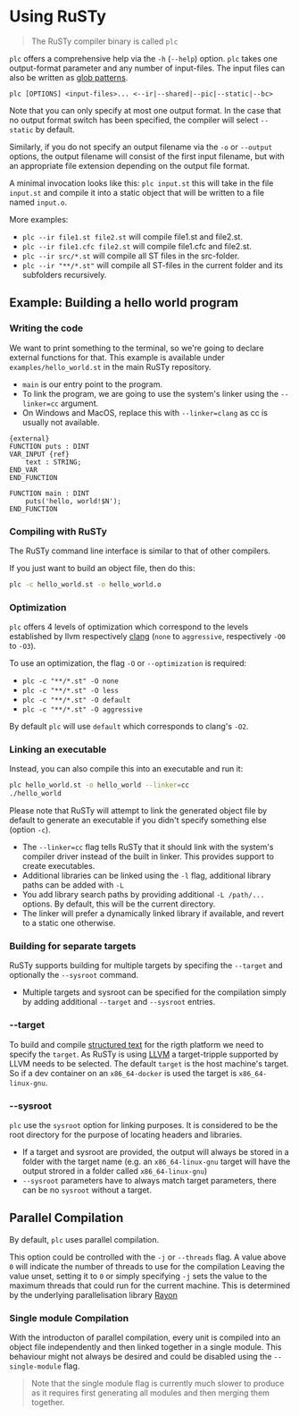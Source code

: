 # Using RuSTy

> The RuSTy compiler binary is called `plc`

`plc` offers a comprehensive help via the `-h` (`--help`) option.
`plc` takes one output-format parameter and any number of input-files.
The input files can also be written as [glob patterns](https://en.wikipedia.org/wiki/Glob_(programming)).

`plc [OPTIONS] <input-files>... <--ir|--shared|--pic|--static|--bc>`

Note that you can only specify at most one output format.
In the case that no output format switch has been specified, the compiler will select `--static` by default.

Similarly, if you do not specify an output filename via the `-o` or `--output` options,
the output filename will consist of the first input filename, but with an appropriate
file extension depending on the output file format.

A minimal invocation looks like this:
`plc input.st` this will take in the file `input.st` and compile it into a static object that will be written to a file named `input.o`.

More examples:
- `plc --ir file1.st file2.st` will compile file1.st and file2.st.
- `plc --ir file1.cfc file2.st` will compile file1.cfc and file2.st.
- `plc --ir src/*.st` will compile all ST files in the src-folder.
- `plc --ir "**/*.st"` will compile all ST-files in the current folder and its subfolders recursively.

## Example: Building a hello world program

### Writing the code

We want to print something to the terminal, so we're going to declare external functions for that.
This example is available under `examples/hello_world.st` in the main RuSTy repository.

- `main` is our entry point to the program.
- To link the program, we are going to use the system's linker using the `--linker=cc` argument.
- On Windows and MacOS, replace this with `--linker=clang` as cc is usually not available.

```iecst
{external}
FUNCTION puts : DINT
VAR_INPUT {ref}
    text : STRING;
END_VAR
END_FUNCTION

FUNCTION main : DINT
    puts('hello, world!$N');
END_FUNCTION
```

### Compiling with RuSTy

The RuSTy command line interface is similar to that of other compilers.

If you just want to build an object file, then do this:

```bash
plc -c hello_world.st -o hello_world.o
```

### Optimization

`plc` offers 4 levels of optimization which correspond to the levels established by llvm respectively [clang](https://clang.llvm.org/docs/CommandGuide/clang.html#code-generation-options) (`none` to `aggressive`, respectively `-O0` to `-O3`).

To use an optimization, the flag `-O` or `--optimization` is required:

- `plc -c "**/*.st" -O none`
- `plc -c "**/*.st" -O less`
- `plc -c "**/*.st" -O default`
- `plc -c "**/*.st" -O aggressive`

By default `plc` will use `default` which corresponds to clang's `-O2`.

### Linking an executable

Instead, you can also compile this into an executable and run it:

```bash
plc hello_world.st -o hello_world --linker=cc
./hello_world
```

Please note that RuSTy will attempt to link the generated object file by default to generate an executable if you didn't specify something else (option `-c`).

- The `--linker=cc` flag tells RuSTy that it should link with the system's compiler driver  instead of the built in linker. This provides support to create executables.
- Additional libraries can be linked using the `-l` flag, additional library paths can be added with `-L`
- You add library search paths by providing additional `-L /path/...` options. By default, this will be the current directory.
- The linker will prefer a dynamically linked library if available, and revert to a static one otherwise.

### Building for separate targets

RuSTy supports building for multiple targets by specifing the `--target` and optionally the `--sysroot` command.

- Multiple targets and sysroot can be specified for the compilation simply by adding additional `--target` and `--sysroot` entries.

### --target

To build and compile [structured text](https://en.wikipedia.org/wiki/Structured_text) for the rigth platform we need to specify the `target`.
As RuSTy is using [LLVM](https://en.wikipedia.org/wiki/LLVM) a target-tripple supported by LLVM needs to be selected.
The default `target` is the host machine's target.
So if a dev container on an `x86_64-docker` is used the target is `x86_64-linux-gnu`.

### --sysroot

`plc` use the `sysroot` option for linking purposes.
It is considered to be the root directory for the purpose of locating headers and libraries.

- If a target and sysroot are provided, the output will always be stored in a folder with the target name (e.g. an `x86_64-linux-gnu` target will have the output strored in a folder called `x86_64-linux-gnu`)
- `--sysroot` parameters have to always match target parameters, there can be no `sysroot` without a target.

## Parallel Compilation

By default, `plc` uses parallel compilation.

This option could be controlled with the `-j` or `--threads` flag. A value above `0` will indicate the number of threads to use for the compilation
Leaving the value unset, setting it to `0` or simply specifying `-j` sets the value to the maximum threads that could run for the current machine.
This is determined by the underlying parallelisation library [Rayon](https://crates.io/crates/rayon)

### Single module Compilation

With the introducton of parallel compilation, every unit is compiled into an object file independently and then linked together in a single module.
This behaviour might not always be desired and could be disabled using the `--single-module` flag.

> Note that the single module flag is currently much slower to produce as it requires first generating all modules and then merging them together.
